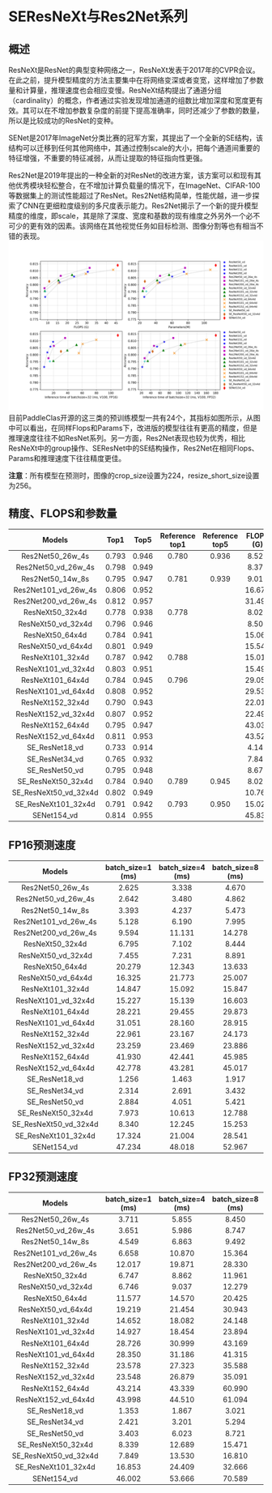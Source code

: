 # SEResNeXt与Res2Net系列

## 概述
ResNeXt是ResNet的典型变种网络之一，ResNeXt发表于2017年的CVPR会议。在此之前，提升模型精度的方法主要集中在将网络变深或者变宽，这样增加了参数量和计算量，推理速度也会相应变慢。ResNeXt结构提出了通道分组（cardinality）的概念，作者通过实验发现增加通道的组数比增加深度和宽度更有效。其可以在不增加参数复杂度的前提下提高准确率，同时还减少了参数的数量，所以是比较成功的ResNet的变种。

SENet是2017年ImageNet分类比赛的冠军方案，其提出了一个全新的SE结构，该结构可以迁移到任何其他网络中，其通过控制scale的大小，把每个通道间重要的特征增强，不重要的特征减弱，从而让提取的特征指向性更强。

Res2Net是2019年提出的一种全新的对ResNet的改进方案，该方案可以和现有其他优秀模块轻松整合，在不增加计算负载量的情况下，在ImageNet、CIFAR-100等数据集上的测试性能超过了ResNet。Res2Net结构简单，性能优越，进一步探索了CNN在更细粒度级别的多尺度表示能力。Res2Net揭示了一个新的提升模型精度的维度，即scale，其是除了深度、宽度和基数的现有维度之外另外一个必不可少的更有效的因素。该网络在其他视觉任务如目标检测、图像分割等也有相当不错的表现。
![](../../images/models/SeResNeXt.png)
目前PaddleClas开源的这三类的预训练模型一共有24个，其指标如图所示，从图中可以看出，在同样Flops和Params下，改进版的模型往往有更高的精度，但是推理速度往往不如ResNet系列。另一方面，Res2Net表现也较为优秀，相比ResNeXt中的group操作、SEResNet中的SE结构操作，Res2Net在相同Flops、Params和推理速度下往往精度更佳。

**注意**：所有模型在预测时，图像的crop_size设置为224，resize_short_size设置为256。


## 精度、FLOPS和参数量

| Models                | Top1   | Top5   | Reference<br>top1 | Reference<br>top5 | FLOPS<br>(G) | Parameters<br>(M) |
|:--:|:--:|:--:|:--:|:--:|:--:|:--:|
| Res2Net50_26w_4s      | 0.793  | 0.946  | 0.780             | 0.936             | 8.520        | 25.700            |
| Res2Net50_vd_26w_4s   | 0.798  | 0.949  |                   |                   | 8.370        | 25.060            |
| Res2Net50_14w_8s      | 0.795  | 0.947  | 0.781             | 0.939             | 9.010        | 25.720            |
| Res2Net101_vd_26w_4s  | 0.806  | 0.952  |                   |                   | 16.670       | 45.220            |
| Res2Net200_vd_26w_4s  | 0.812  | 0.957  |                   |                   | 31.490       | 76.210            |
| ResNeXt50_32x4d       | 0.778  | 0.938  | 0.778             |                   | 8.020        | 23.640            |
| ResNeXt50_vd_32x4d    | 0.796  | 0.946  |                   |                   | 8.500        | 23.660            |
| ResNeXt50_64x4d       | 0.784  | 0.941  |                   |                   | 15.060       | 42.360            |
| ResNeXt50_vd_64x4d    | 0.801  | 0.949  |                   |                   | 15.540       | 42.380            |
| ResNeXt101_32x4d      | 0.787  | 0.942  | 0.788             |                   | 15.010       | 41.540            |
| ResNeXt101_vd_32x4d   | 0.803  | 0.951  |                   |                   | 15.490       | 41.560            |
| ResNeXt101_64x4d      | 0.784  | 0.945  | 0.796             |                   | 29.050       | 78.120            |
| ResNeXt101_vd_64x4d   | 0.808  | 0.952  |                   |                   | 29.530       | 78.140            |
| ResNeXt152_32x4d      | 0.790  | 0.943  |                   |                   | 22.010       | 56.280            |
| ResNeXt152_vd_32x4d   | 0.807  | 0.952  |                   |                   | 22.490       | 56.300            |
| ResNeXt152_64x4d      | 0.795  | 0.947  |                   |                   | 43.030       | 107.570           |
| ResNeXt152_vd_64x4d   | 0.811  | 0.953  |                   |                   | 43.520       | 107.590           |
| SE_ResNet18_vd        | 0.733  | 0.914  |                   |                   | 4.140        | 11.800            |
| SE_ResNet34_vd        | 0.765  | 0.932  |                   |                   | 7.840        | 21.980            |
| SE_ResNet50_vd        | 0.795  | 0.948  |                   |                   | 8.670        | 28.090            |
| SE_ResNeXt50_32x4d    | 0.784  | 0.940  | 0.789             | 0.945             | 8.020        | 26.160            |
| SE_ResNeXt50_vd_32x4d | 0.802  | 0.949  |                   |                   | 10.760       | 26.280            |
| SE_ResNeXt101_32x4d   | 0.791  | 0.942  | 0.793             | 0.950             | 15.020       | 46.280            |
| SENet154_vd           | 0.814  | 0.955  |                   |                   | 45.830       | 114.290           |


## FP16预测速度

| Models                | batch_size=1<br>(ms) | batch_size=4<br>(ms) | batch_size=8<br>(ms) | batch_size=32<br>(ms) |
|:--:|:--:|:--:|:--:|:--:|
| Res2Net50_26w_4s      | 2.625                | 3.338                | 4.670                | 11.939                |
| Res2Net50_vd_26w_4s   | 2.642                | 3.480                | 4.862                | 13.089                |
| Res2Net50_14w_8s      | 3.393                | 4.237                | 5.473                | 13.979                |
| Res2Net101_vd_26w_4s  | 5.128                | 6.190                | 7.995                | 20.534                |
| Res2Net200_vd_26w_4s  | 9.594                | 11.131               | 14.278               | 36.258                |
| ResNeXt50_32x4d       | 6.795                | 7.102                | 8.444                | 18.938                |
| ResNeXt50_vd_32x4d    | 7.455                | 7.231                | 8.891                | 19.849                |
| ResNeXt50_64x4d       | 20.279               | 12.343               | 13.633               | 32.772                |
| ResNeXt50_vd_64x4d    | 16.325               | 21.773               | 25.007               | 55.329                |
| ResNeXt101_32x4d      | 14.847               | 15.092               | 15.847               | 42.681                |
| ResNeXt101_vd_32x4d   | 15.227               | 15.139               | 16.603               | 39.371                |
| ResNeXt101_64x4d      | 28.221               | 29.455               | 29.873               | 59.415                |
| ResNeXt101_vd_64x4d   | 31.051               | 28.160               | 28.915               | 60.525                |
| ResNeXt152_32x4d      | 22.961               | 23.167               | 24.173               | 51.621                |
| ResNeXt152_vd_32x4d   | 23.259               | 23.469               | 23.886               | 52.085                |
| ResNeXt152_64x4d      | 41.930               | 42.441               | 45.985               | 79.405                |
| ResNeXt152_vd_64x4d   | 42.778               | 43.281               | 45.017               | 79.728                |
| SE_ResNet18_vd        | 1.256                | 1.463                | 1.917                | 4.316                 |
| SE_ResNet34_vd        | 2.314                | 2.691                | 3.432                | 7.411                 |
| SE_ResNet50_vd        | 2.884                | 4.051                | 5.421                | 15.013                |
| SE_ResNeXt50_32x4d    | 7.973                | 10.613               | 12.788               | 29.091                |
| SE_ResNeXt50_vd_32x4d | 8.340                | 12.245               | 15.253               | 30.399                |
| SE_ResNeXt101_32x4d   | 17.324               | 21.004               | 28.541               | 52.888                |
| SENet154_vd           | 47.234               | 48.018               | 52.967               | 109.787               |


## FP32预测速度

| Models                | batch_size=1<br>(ms) | batch_size=4<br>(ms) | batch_size=8<br>(ms) | batch_size=32<br>(ms) |
|:--:|:--:|:--:|:--:|:--:|
| Res2Net50_26w_4s      | 3.711                | 5.855                | 8.450                | 26.084                |
| Res2Net50_vd_26w_4s   | 3.651                | 5.986                | 8.747                | 26.772                |
| Res2Net50_14w_8s      | 4.549                | 6.863                | 9.492                | 27.049                |
| Res2Net101_vd_26w_4s  | 6.658                | 10.870               | 15.364               | 47.054                |
| Res2Net200_vd_26w_4s  | 12.017               | 19.871               | 28.330               | 88.645                |
| ResNeXt50_32x4d       | 6.747                | 8.862                | 11.961               | 32.782                |
| ResNeXt50_vd_32x4d    | 6.746                | 9.037                | 12.279               | 33.496                |
| ResNeXt50_64x4d       | 11.577               | 14.570               | 20.425               | 57.979                |
| ResNeXt50_vd_64x4d    | 19.219               | 21.454               | 30.943               | 90.950                |
| ResNeXt101_32x4d      | 14.652               | 18.082               | 24.148               | 70.200                |
| ResNeXt101_vd_32x4d   | 14.927               | 18.454               | 23.894               | 67.334                |
| ResNeXt101_64x4d      | 28.726               | 30.999               | 43.169               | 116.282               |
| ResNeXt101_vd_64x4d   | 28.350               | 31.186               | 41.315               | 113.655               |
| ResNeXt152_32x4d      | 23.578               | 27.323               | 35.588               | 99.121                |
| ResNeXt152_vd_32x4d   | 23.548               | 26.879               | 35.091               | 104.832               |
| ResNeXt152_64x4d      | 43.214               | 43.339               | 60.990               | 159.381               |
| ResNeXt152_vd_64x4d   | 43.998               | 44.510               | 61.094               | 160.601               |
| SE_ResNet18_vd        | 1.353                | 1.867                | 3.021                | 9.331                 |
| SE_ResNet34_vd        | 2.421                | 3.201                | 5.294                | 16.849                |
| SE_ResNet50_vd        | 3.403                | 6.023                | 8.721                | 26.978                |
| SE_ResNeXt50_32x4d    | 8.339                | 12.689               | 15.471               | 41.562                |
| SE_ResNeXt50_vd_32x4d | 7.849                | 13.530               | 16.810               | 44.020                |
| SE_ResNeXt101_32x4d   | 16.853               | 24.409               | 32.666               | 81.806                |
| SENet154_vd           | 46.002               | 53.666               | 70.589               | 180.334               |
